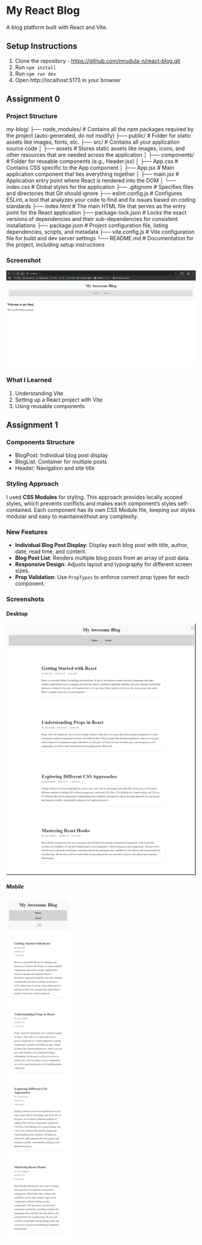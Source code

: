 # My React Blog

A blog platform built with React and Vite.

## Setup Instructions

1. Clone the repository - https://github.com/mrudula-n/react-blog.git
2. Run `npm install`
3. Run `npm run dev`
4. Open http://localhost:5173 in your browser

## Assignment 0

### Project Structure

my-blog/
├── node_modules/ # Contains all the npm packages required by the project (auto-generated, do not modify)
├── public/ # Folder for static assets like images, fonts, etc.
├── src/ # Contains all your application source code
│ ├── assets # Stores static assets like images, icons, and other resources that are needed across the application
│ ├── components/ # Folder for reusable components (e.g., Header.jsx)
│ ├── App.css # Contains CSS specific to the App component
│ ├── App.jsx # Main application component that ties everything together
│ ├── main.jsx # Application entry point where React is rendered into the DOM
│ └── index.css # Global styles for the application
├── .gitignore # Specifies files and directories that Git should ignore
├── eslint.config.js # Configures ESLint, a tool that analyzes your code to find and fix issues based on coding standards
├── index.html # The main HTML file that serves as the entry point for the React application
├── package-lock.json # Locks the exact versions of dependencies and their sub-dependencies for consistent installations
├── package.json # Project configuration file, listing dependencies, scripts, and metadata
├── vite.config.js # Vite configuration file for build and dev server settings
└── README.md # Documentation for the project, including setup instructions

### Screenshot

![alt text](image.png)

### What I Learned

1. Understanding Vite
2. Setting up a React project with Vite
3. Using reusable components

## Assignment 1

### Components Structure

- BlogPost: Individual blog post display
- BlogList: Container for multiple posts
- Header: Navigation and site title

### Styling Approach

I used **CSS Modules** for styling. This approach provides locally scoped styles, which prevents conflicts and makes each component’s styles self-contained. Each component has its own CSS Module file, keeping our styles modular and easy to maintainwithout any complexity.

### New Features

- **Individual Blog Post Display**: Display each blog post with title, author, date, read time, and content.
- **Blog Post List**: Renders multiple blog posts from an array of post data.
- **Responsive Design**: Adjusts layout and typography for different screen sizes.
- **Prop Validation**: Use `PropTypes` to enforce correct prop types for each component.

### Screenshots

#### Desktop

![alt text](image-1.png)

##### Mobile

![alt text](image-2.png)
